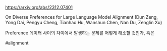 https://arxiv.org/abs/2312.07401

On Diverse Preferences for Large Language Model Alignment (Dun Zeng, Yong Dai, Pengyu Cheng, Tianhao Hu, Wanshun Chen, Nan Du, Zenglin Xu)

Preference 데이터 사이의 차이에서 발생하는 문제를 어떻게 해소할 것인가, 혹은 

#alignment 